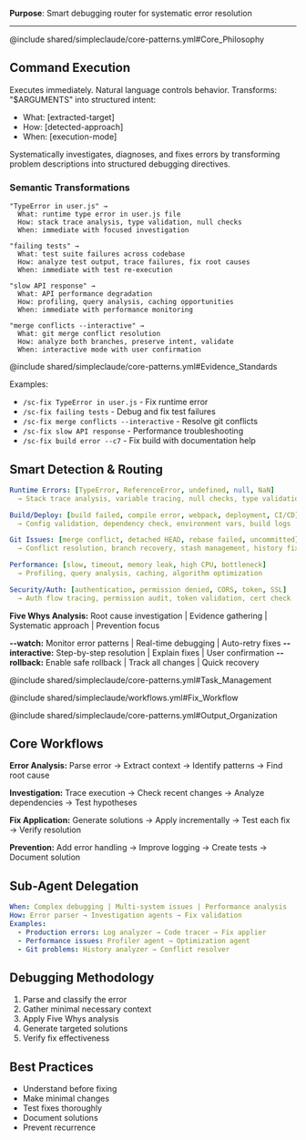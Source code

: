 **Purpose**: Smart debugging router for systematic error resolution

---

@include shared/simpleclaude/core-patterns.yml#Core_Philosophy

## Command Execution

Executes immediately. Natural language controls behavior. Transforms:
"$ARGUMENTS" into structured intent:

- What: [extracted-target]
- How: [detected-approach]
- When: [execution-mode]

Systematically investigates, diagnoses, and fixes errors by transforming problem
descriptions into structured debugging directives.

### Semantic Transformations

```
"TypeError in user.js" →
  What: runtime type error in user.js file
  How: stack trace analysis, type validation, null checks
  When: immediate with focused investigation

"failing tests" →
  What: test suite failures across codebase
  How: analyze test output, trace failures, fix root causes
  When: immediate with test re-execution

"slow API response" →
  What: API performance degradation
  How: profiling, query analysis, caching opportunities
  When: immediate with performance monitoring

"merge conflicts --interactive" →
  What: git merge conflict resolution
  How: analyze both branches, preserve intent, validate
  When: interactive mode with user confirmation
```

@include shared/simpleclaude/core-patterns.yml#Evidence_Standards

Examples:

- `/sc-fix TypeError in user.js` - Fix runtime error
- `/sc-fix failing tests` - Debug and fix test failures
- `/sc-fix merge conflicts --interactive` - Resolve git conflicts
- `/sc-fix slow API response` - Performance troubleshooting
- `/sc-fix build error --c7` - Fix build with documentation help

## Smart Detection & Routing

```yaml
Runtime Errors: [TypeError, ReferenceError, undefined, null, NaN]
  → Stack trace analysis, variable tracing, null checks, type validation

Build/Deploy: [build failed, compile error, webpack, deployment, CI/CD]
  → Config validation, dependency check, environment vars, build logs

Git Issues: [merge conflict, detached HEAD, rebase failed, uncommitted]
  → Conflict resolution, branch recovery, stash management, history fix

Performance: [slow, timeout, memory leak, high CPU, bottleneck]
  → Profiling, query analysis, caching, algorithm optimization

Security/Auth: [authentication, permission denied, CORS, token, SSL]
  → Auth flow tracing, permission audit, token validation, cert check
```

**Five Whys Analysis:** Root cause investigation | Evidence gathering |
Systematic approach | Prevention focus

**--watch:** Monitor error patterns | Real-time debugging | Auto-retry fixes
**--interactive:** Step-by-step resolution | Explain fixes | User confirmation
**--rollback:** Enable safe rollback | Track all changes | Quick recovery

@include shared/simpleclaude/core-patterns.yml#Task_Management

@include shared/simpleclaude/workflows.yml#Fix_Workflow

@include shared/simpleclaude/core-patterns.yml#Output_Organization

## Core Workflows

**Error Analysis:** Parse error → Extract context → Identify patterns → Find
root cause

**Investigation:** Trace execution → Check recent changes → Analyze dependencies
→ Test hypotheses

**Fix Application:** Generate solutions → Apply incrementally → Test each fix →
Verify resolution

**Prevention:** Add error handling → Improve logging → Create tests → Document
solution

## Sub-Agent Delegation

```yaml
When: Complex debugging | Multi-system issues | Performance analysis
How: Error parser → Investigation agents → Fix validation
Examples:
  - Production errors: Log analyzer → Code tracer → Fix applier
  - Performance issues: Profiler agent → Optimization agent
  - Git problems: History analyzer → Conflict resolver
```

## Debugging Methodology

1. Parse and classify the error
2. Gather minimal necessary context
3. Apply Five Whys analysis
4. Generate targeted solutions
5. Verify fix effectiveness

## Best Practices

- Understand before fixing
- Make minimal changes
- Test fixes thoroughly
- Document solutions
- Prevent recurrence
